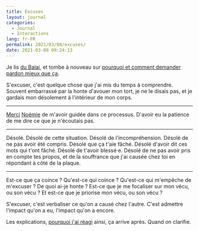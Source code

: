 ```yaml
---
title: Excuses
layout: journal
categories:
  - Journal
  - Interactions
lang: fr-FR
permalink: 2021/03/08/excuses/
date: 2021-03-08 09:24:13
---
```


Je lis [du Balai](http://blog.ecologie-politique.eu/post/Du-balai), et tombe à nouveau sur [pourquoi et comment demander pardon mieux que ça](https://soundcloud.com/lescouilles-podcast/tuto-comment-bien-sexcuser).

S'excuser, c'est quelque chose que j'ai mis du temps à comprendre. Souvent embarrassé par la honte d'avouer mon tort, je ne le disais pas, et je gardais mon désolement à l'intérieur de mon corps.

---

[Merci](/2019/05/27/remercier/) [Noémie](https://noemiegirard.co) de m'avoir guidée dans ce processus. D'avoir eu la patience de me dire ce que je n'écoutais pas.

---

Désolé.
Désolé de cette situation.
Désolé de l'incompréhension.
Désolé de ne pas avoir été compris.
Désolé que ça t'aie fâché.
Désolé d'avoir dit ces mots qui t'ont fâché.
Désolé de t'avoir blessé·e.
Désolé de ne pas avoir pris en compte tes propos, et de la souffrance que j'ai causée chez toi en répondant à côté de la plaque.

---

Est-ce que ça coince ? Qu'est-ce qui coince ? Qu'est-ce qui m'empêche de m'excuser ? De quoi ai-je honte ? Est-ce que je me focaliser sur mon vécu, ou son vécu ? Et est-ce que je priorise mon vécu, ou son vécu ?

S'excuser, c'est verbaliser ce qu'on a causé chez l'autre. C'est admettre l'impact qu'on a eu, l'impact qu'on a encore.

Les explications, [pourquoi j'ai réagi](/2020/11/14/reagir/) ainsi, ça arrive après. Quand on clarifie.